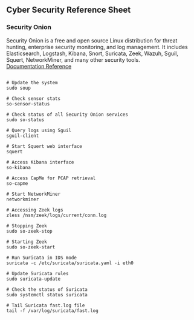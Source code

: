 ## Cyber Security Reference Sheet

### Security Onion

Security Onion is a free and open source Linux distribution for threat hunting, enterprise security monitoring, and log management.
It includes Elasticsearch, Logstash, Kibana, Snort, Suricata, Zeek, Wazuh, Sguil, Squert, NetworkMiner, and many other security tools.  
[Documentation Reference](https://docs.securityonion.net/en/2.3/)
```

# Update the system
sudo soup

# Check sensor stats
so-sensor-status

# Check status of all Security Onion services
sudo so-status

# Query logs using Sguil
sguil-client

# Start Squert web interface
squert

# Access Kibana interface
so-kibana

# Access CapMe for PCAP retrieval
so-capme

# Start NetworkMiner
networkminer

# Accessing Zeek logs
zless /nsm/zeek/logs/current/conn.log

# Stopping Zeek 
sudo so-zeek-stop

# Starting Zeek
sudo so-zeek-start

# Run Suricata in IDS mode
suricata -c /etc/suricata/suricata.yaml -i eth0

# Update Suricata rules
sudo suricata-update

# Check the status of Suricata
sudo systemctl status suricata

# Tail Suricata fast.log file
tail -f /var/log/suricata/fast.log
```
